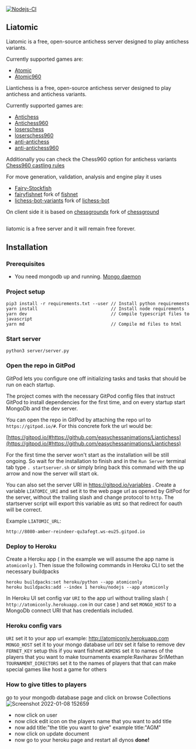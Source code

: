 [![Nodejs-CI](https://github.com/SriMethan/Liantichess/actions/workflows/nodejs.yml/badge.svg)](https://github.com/SriMethan/Liantichess/actions/workflows/nodejs.yml)

## Liatomic


Liatomic is a free, open-source antichess server designed to play antichess variants.

Currently supported games are:

- [Atomic](https://liatomic.herokuapp.com/variants/atomic)
- [Atomic960](https://liatomic.herokuapp.com/variants/atomic960)

Liantichess is a free, open-source antichess server designed to play antichess and antichess variants.

Currently supported games are:

- [Antichess](https://liantichess.herokuapp.com/variants/antichess)
- [Antichess960](https://liantichess.herokuapp.com/variants/antichess960)
- [loserschess](https://liantichess.herokuapp.com/variants/losers)
- [loserschess960](https://liantichess.herokuapp.com/variants/losers960)
- [anti-antichess](https://liantichess.herokuapp.com/variants/anti_antichess)
- [anti-antichess960](https://liantichess.herokuapp.com/variants/anti_antichess960)


Additionally you can check the Chess960 option for antichess variants [Chess960 castling rules](https://en.wikipedia.org/wiki/Chess960#Castling_rules)

For move generation, validation, analysis and engine play it uses
- [Fairy-Stockfish](https://github.com/ianfab/Fairy-Stockfish)
- [fairyfishnet](https://github.com/gbtami/fairyfishnet) fork of [fishnet](https://github.com/niklasf/fishnet)
- [lichess-bot-variants](https://github.com/gbtami/lichess-bot-variants) fork of [lichess-bot](https://github.com/careless25/lichess-bot)

On client side it is based on [chessgroundx](https://github.com/gbtami/chessgroundx) fork of [chessground](https://github.com/ornicar/chessground)

##

liatomic is a free server and it will remain free forever.

## Installation

### Prerequisites
* You need mongodb up and running. [Mongo daemon](https://docs.mongodb.com/manual/installation/)


### Project setup
```
pip3 install -r requirements.txt --user // Install python requirements
yarn install                            // Install node requirements
yarn dev                                // Compile typescript files to javascript
yarn md                                 // Compile md files to html
```

### Start server
```
python3 server/server.py
```

### Open the repo in GitPod

GitPod lets you configure one off initializing tasks and tasks that should be run on each startup.

The project comes with the necessary GitPod config files that instruct GitPod to install dependencies for the first time, and on every startup start MongoDb and the dev server.

You can open the repo in GitPod by attaching the repo url to `https://gitpod.io/#`. For this concrete fork the url would be:

[https://gitpod.io/#https://github.com/easychessanimations/Liantichess](https://gitpod.io/#https://github.com/easychessanimations/Liantichess)

For the first time the server won't start as the installation will be still ongoing. So wait for the installation to finish and in the `Run Server` terminal tab type `. startserver.sh` or simply bring back this command with the up arrow and now the server will start ok.

You can also set the server URI in https://gitpod.io/variables . Create a variable `LIATOMIC_URI` and set it to the web page url as opened by GitPod for the server, without the trailing slash and change protocol to `http`. The startserver script will export this variable as `URI` so that redirect for oauth will be correct.

Example `LIATOMIC_URL`:

`http://8080-amber-reindeer-qu3afegt.ws-eu25.gitpod.io`

### Deploy to Heroku

Create a Heroku app ( in the example we will assume the app name is `atomiconly` ). Then issue the following commands in Heroku CLI to set the necessary buildpacks

```
heroku buildpacks:set heroku/python --app atomiconly
heroku buildpacks:add --index 1 heroku/nodejs --app atomiconly
```

In Heroku UI set config var `URI` to the app url without trailing slash ( `http://atomiconly.herokuapp.com` in our case ) and set `MONGO_HOST` to a MongoDb connect URI that has credentials included.

### Heroku config vars
`URI` set it to your app url example: http://atomiconly.herokuapp.com
`MONGO_HOST` set it to your mongo database url
`DEV` set it false to remove dev
`FERNET_KEY` setup this if you want fishnet
`ADMINS` set it to names of the players that you want to make tournaments  example:Raviharav SriMethan
`TOURNAMENT_DIRECTORS` set it to the names of players that that can make special games like host a game for others

### How to give titles to players
go to your mongodb database page and click on browse Collections
![Screenshot 2022-01-08 152659](https://user-images.githubusercontent.com/91451271/148640036-7fb953a9-0286-4248-9e05-616ef4c90a2a.png)
- now click on user
- now click edit icon on the players name that you want to add title 
- now add title:"the title you want to give" example title:"AGM"
- now click on update document
- now go to your heroku page and restart all dynos 
 **done!**
